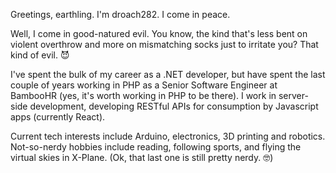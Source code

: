 Greetings, earthling.  I'm droach282.  I come in peace.

Well, I come in good-natured evil.  You know, the kind that's less bent on violent overthrow and more on mismatching socks just to irritate you?  That kind of evil. 😈

I've spent the bulk of my career as a .NET developer, but have spent the last couple of years working in PHP as a Senior Software Engineer at BambooHR (yes, it's worth working in PHP to be there).  I work in server-side development, developing RESTful APIs for consumption by Javascript apps (currently React).

Current tech interests include Arduino, electronics, 3D printing and robotics.  Not-so-nerdy hobbies include reading, following sports, and flying the virtual skies in X-Plane.  (Ok, that last one is still pretty nerdy. 🤓)

<!---
droach282/droach282 is a ✨ special ✨ repository because its `README.md` (this file) appears on your GitHub profile.
You can click the Preview link to take a look at your changes.
--->
